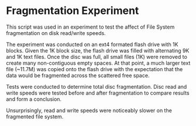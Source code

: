 # Fragmentation Experiment

This script was used in an experiment to test the affect
of File System fragmentation on disk read/write speeds.

The experiment was conducted on an ext4 formated flash
drive with 1K blocks. Given the 1K block size, the flash
drive was filled with alternating 9K and 1K text
files. Once the disc was full, all small files (1K) were
removed to create many non-contiguous empty spaces.
At that point, a much larger text file (~11.7M) was
copied onto the flash drive with the expectation that the
data would be fragmented across the scattered free space.

Tests were conducted to determine total disc fragmentation.
Disc read and write speeds were tested before and after
fragmentation to compare results and form a conclusion.

Unsurprisingly, read and write speeds were noticeably slower
on the fragmented file system.
